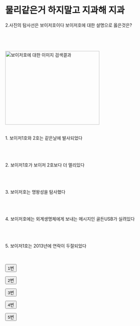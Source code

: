 <!DOCTYPE html>
<html>
<title>천동설이야 말로 우주의 진리입니다2</title>
<body>

<h1> 물리같은거 하지말고 지과해 지과 </h1>

<p2> 2.사진의 탐사선은 보이저호이다 보이저호에 대한 설명으로 옳은것은? </p>

<img width="300" height="235" class="irc_mi" style="margin-top: 
59px;" onload="typeof google==='object'&amp;&amp;google.aft&amp;&amp;google.aft(this)"
 alt="보이저호에 대한 이미지 검색결과" src="https://upload.wikimedia.org/wikipedia/commons/thumb/d/d2/Voyager.jpg/300px-Voyager.jpg"></a>

<table>
</table>


<p1> 1. 보이저1호와 2호는 같은날에 발사되었다 </p1>
<table>
</table>
<br>
<br>
<p1> 2. 보이저1호가 보이저 2호보다 더 멀리있다 </p1>
<table>
</table>
<br>
<br>
<p1> 3. 보이저호는 명왕성을 탐사했다 </p1>
<table>
</table>
<br>
<br>
<p1> 4. 보이저호에는 외계생명체에게 보내는 메시지인 골든USB가 실려있다 </p1>
<table>
</table>
<br>
<br>
<p1> 5. 보이저1호는 2013년에 연락이 두절되었다 </p1>

<br>
<br>

<table>
</table>

<button onclick="myFunction1()">1번</button>

<p id="demo"></p>

<script>
function myFunction1() {
    var txt;
    if (confirm("죽")) {
        txt = " ";
    } else {
        txt = " ";
    }
    document.getElementById("demo").innerHTML = txt;
}
</script>

<button onclick="myFunction정답()">2번</button>

<p id="demo"></p>

<script>
function myFunction정답() {
    var txt;
    if (confirm("스")) {
        txt = " ";
    } else {
        txt = " ";
    }
    document.getElementById("demo").innerHTML = txt;
}
</script>

<button onclick="myFunction3()">3번</button>

<p id="demo"></p>

<script>
function myFunction3() {
    var txt;
    if (confirm("올")) {
        txt = " ";
    } else {
        txt = " ";
    }
    document.getElementById("demo").innerHTML = txt;
}
</script>

<button onclick="myFunction4()">4번</button>

<p id="demo"></p>

<script>
function myFunction4() {
    var txt;
    if (confirm("페")) {
        txt = " ";
    } else {
        txt = " ";
    }
    document.getElementById("demo").innerHTML = txt;
}
</script>

<button onclick="myFunction5()">5번</button>

<p id="demo"></p>

<script>
function myFunction5() {
    var txt;
    if (confirm("진")) {
        txt = " ";
    } else {
        txt = " ";
    }
    document.getElementById("demo").innerHTML = txt;
}
</script>


</body>
</html> 
